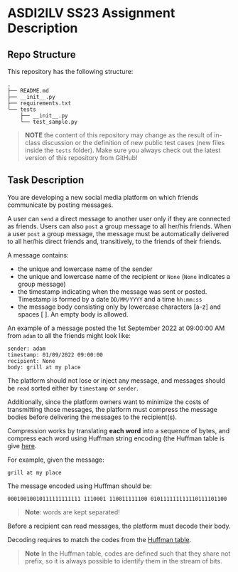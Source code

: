 # ASDI2ILV SS23 Assignment Description

## Repo Structure
This repository has the following structure:

```
.
├── README.md
├── __init__.py
├── requirements.txt
└── tests
    ├── __init__.py
    └── test_sample.py
```

> **NOTE** the content of this repository may change as the result of in-class discussion or the definition of new public test cases (new files inside the `tests` folder). Make sure you always check out the latest version of this repository from GitHub!

## Task Description

You are developing a new social media platform on which friends communicate by posting messages.

A user can `send` a direct message to another user only if they are connected as friends. Users can also `post` a group message to all her/his friends. When a user `post` a group message, the message must be automatically delivered to all her/his direct friends and, transitively, to the friends of their friends.

A message contains:

- the unique and lowercase name of the sender
- the unique and lowercase name of the recipient or `None` (`None` indicates a group message)
- the timestamp indicating when the message was sent or posted. Timestamp is formed by a date `DD/MM/YYYY` and a time `hh:mm:ss`
- the message body consisting only by lowercase characters [a-z] and spaces [ ]. An empty body is allowed.

An example of a message posted the 1st September 2022 at 09:00:00 AM from `adam` to all the friends might look like:

```
sender: adam
timestamp: 01/09/2022 09:00:00
recipient: None
body: grill at my place
``` 

The platform should not lose or inject any message, and messages should be `read` sorted either by `timestamp` or `sender`.

Additionally, since the platform owners want to minimize the costs of transmitting those messages, the platform must compress the message bodies before delivering the messages to the recipient(s).

Compression works by translating **each word** into a sequence of bytes, and compress each word using Huffman string encoding (the Huffman table is give [here](HUFFMAN_TABLE.md).

For example, given the message:
```
grill at my place
```

The message encoded using Huffman should be:

```
00010010010111111111111 1110001 110011111100 010111111111110111101100
```
> **Note**: words are kept separated!

Before a recipient can read messages, the platform must decode their body.

Decoding requires to match the codes from the [Huffman table](HUFFMAN_TABLE.md).

> **Note** In the Huffman table, codes are defined such that they share not prefix, so it is always possible to identify them in the stream of bits.